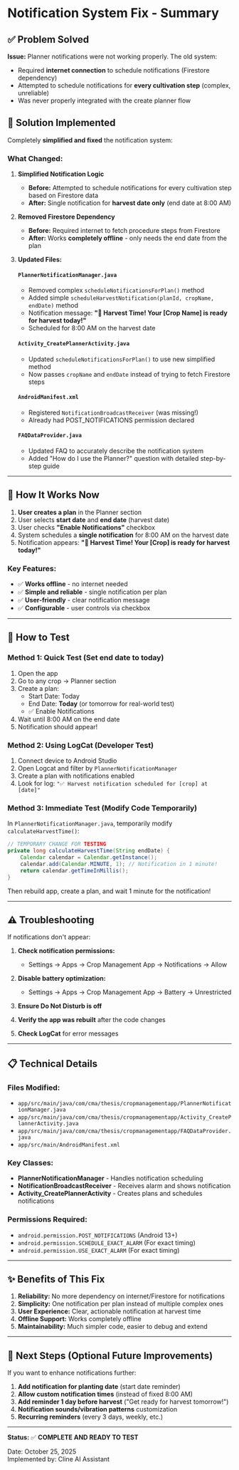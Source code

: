 # Notification System Fix - Summary

## ✅ Problem Solved

**Issue:** Planner notifications were not working properly. The old system:
- Required **internet connection** to schedule notifications (Firestore dependency)
- Attempted to schedule notifications for **every cultivation step** (complex, unreliable)
- Was never properly integrated with the create planner flow

## 🔧 Solution Implemented

Completely **simplified and fixed** the notification system:

### **What Changed:**

1. **Simplified Notification Logic**
   - **Before:** Attempted to schedule notifications for every cultivation step based on Firestore data
   - **After:** Single notification for **harvest date only** (end date at 8:00 AM)

2. **Removed Firestore Dependency**
   - **Before:** Required internet to fetch procedure steps from Firestore
   - **After:** Works **completely offline** - only needs the end date from the plan

3. **Updated Files:**

   #### `PlannerNotificationManager.java`
   - Removed complex `scheduleNotificationsForPlan()` method
   - Added simple `scheduleHarvestNotification(planId, cropName, endDate)` method
   - Notification message: **"🌾 Harvest Time! Your [Crop Name] is ready for harvest today!"**
   - Scheduled for 8:00 AM on the harvest date

   #### `Activity_CreatePlannerActivity.java`
   - Updated `scheduleNotificationsForPlan()` to use new simplified method
   - Now passes `cropName` and `endDate` instead of trying to fetch Firestore steps

   #### `AndroidManifest.xml`
   - Registered `NotificationBroadcastReceiver` (was missing!)
   - Already had POST_NOTIFICATIONS permission declared

   #### `FAQDataProvider.java`
   - Updated FAQ to accurately describe the notification system
   - Added "How do I use the Planner?" question with detailed step-by-step guide

---

## 📱 How It Works Now

1. **User creates a plan** in the Planner section
2. User selects **start date** and **end date** (harvest date)
3. User checks **"Enable Notifications"** checkbox
4. System schedules a **single notification** for 8:00 AM on the harvest date
5. Notification appears: **"🌾 Harvest Time! Your [Crop] is ready for harvest today!"**

### **Key Features:**
- ✅ **Works offline** - no internet needed
- ✅ **Simple and reliable** - single notification per plan
- ✅ **User-friendly** - clear notification message
- ✅ **Configurable** - user controls via checkbox

---

## 🧪 How to Test

### **Method 1: Quick Test (Set end date to today)**

1. Open the app
2. Go to any crop → Planner section
3. Create a plan:
   - Start Date: Today
   - End Date: **Today** (or tomorrow for real-world test)
   - ✅ Enable Notifications
4. Wait until 8:00 AM on the end date
5. Notification should appear!

### **Method 2: Using LogCat (Developer Test)**

1. Connect device to Android Studio
2. Open Logcat and filter by `PlannerNotificationManager`
3. Create a plan with notifications enabled
4. Look for log: `"✅ Harvest notification scheduled for [crop] at [date]"`

### **Method 3: Immediate Test (Modify Code Temporarily)**

In `PlannerNotificationManager.java`, temporarily modify `calculateHarvestTime()`:

```java
// TEMPORARY CHANGE FOR TESTING
private long calculateHarvestTime(String endDate) {
    Calendar calendar = Calendar.getInstance();
    calendar.add(Calendar.MINUTE, 1); // Notification in 1 minute!
    return calendar.getTimeInMillis();
}
```

Then rebuild app, create a plan, and wait 1 minute for the notification!

---

## ⚠️ Troubleshooting

If notifications don't appear:

1. **Check notification permissions:**
   - Settings → Apps → Crop Management App → Notifications → Allow

2. **Disable battery optimization:**
   - Settings → Apps → Crop Management App → Battery → Unrestricted

3. **Ensure Do Not Disturb is off**

4. **Verify the app was rebuilt** after the code changes

5. **Check LogCat** for error messages

---

## 📋 Technical Details

### **Files Modified:**
- `app/src/main/java/com/cma/thesis/cropmanagementapp/PlannerNotificationManager.java`
- `app/src/main/java/com/cma/thesis/cropmanagementapp/Activity_CreatePlannerActivity.java`
- `app/src/main/java/com/cma/thesis/cropmanagementapp/FAQDataProvider.java`
- `app/src/main/AndroidManifest.xml`

### **Key Classes:**
- **PlannerNotificationManager** - Handles notification scheduling
- **NotificationBroadcastReceiver** - Receives alarm and shows notification
- **Activity_CreatePlannerActivity** - Creates plans and schedules notifications

### **Permissions Required:**
- `android.permission.POST_NOTIFICATIONS` (Android 13+)
- `android.permission.SCHEDULE_EXACT_ALARM` (For exact timing)
- `android.permission.USE_EXACT_ALARM` (For exact timing)

---

## ✨ Benefits of This Fix

1. **Reliability:** No more dependency on internet/Firestore for notifications
2. **Simplicity:** One notification per plan instead of multiple complex ones
3. **User Experience:** Clear, actionable notification at harvest time
4. **Offline Support:** Works completely offline
5. **Maintainability:** Much simpler code, easier to debug and extend

---

## 🎯 Next Steps (Optional Future Improvements)

If you want to enhance notifications further:

1. **Add notification for planting date** (start date reminder)
2. **Allow custom notification times** (instead of fixed 8:00 AM)
3. **Add reminder 1 day before harvest** ("Get ready for harvest tomorrow!")
4. **Notification sounds/vibration patterns** customization
5. **Recurring reminders** (every 3 days, weekly, etc.)

---

**Status:** ✅ **COMPLETE AND READY TO TEST**

Date: October 25, 2025  
Implemented by: Cline AI Assistant
